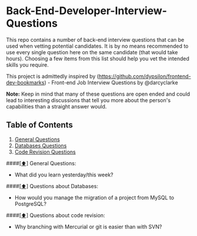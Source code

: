 Back-End-Developer-Interview-Questions
======================================

This repo contains a number of back-end interview questions that can be used when vetting potential candidates. It is by no means recommended to use every single question here on the same candidate (that would take hours). Choosing a few items from this list should help you vet the intended skills you require.

This project is admittedly inspired by (https://github.com/dypsilon/frontend-dev-bookmarks) - Front-end Job Interview Questions by @darcyclarke

**Note:** Keep in mind that many of these questions are open ended and could lead to interesting discussions that tell you more about the person's capabilities than a straight answer would.


## <a name='toc'>Table of Contents</a>

  1. [General Questions](#general)
  1. [Databases Questions](#database)
  1. [Code Revision Questions](#coderevision)


####[[⬆]](#toc) <a name='general'>General Questions:</a>

* What did you learn yesterday/this week?


####[[⬆]](#toc) <a name='databases'>Questions about Databases:</a>

* How would you manage the migration of a project from MySQL to PostgreSQL?


####[[⬆]](#toc) <a name='coderevision'>Questions about code revision:</a>

* Why branching with Mercurial or git is easier than with SVN?

